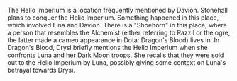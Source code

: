 
The Helio Imperium is a location frequently mentioned by Davion. Stonehall plans to conquer the Helio Imperium. Something happened in this place, which involved Lina and Davion. There is a "Shoehorn" in this place, where a person that resembles the Alchemist (either referring to Razzil or the ogre, the latter made a cameo appearance in Dota: Dragon's Blood) lives in.
In Dragon's Blood, Drysi briefly mentions the Helio Imperium when she confronts Luna and her Dark Moon troops. She recalls that they were sold out to the Helio Imperium by Luna, possibly giving some context on Luna's betrayal towards Drysi.
